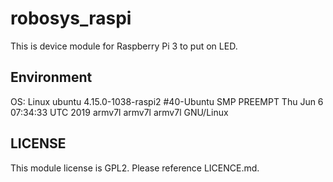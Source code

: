 # robosys_raspi

This is device module for Raspberry Pi 3 to put on LED.

## Environment
OS: Linux ubuntu 4.15.0-1038-raspi2 #40-Ubuntu SMP PREEMPT Thu Jun 6 07:34:33 UTC 2019 armv7l armv7l armv7l GNU/Linux

## LICENSE
This module license is GPL2. Please reference LICENCE.md.
